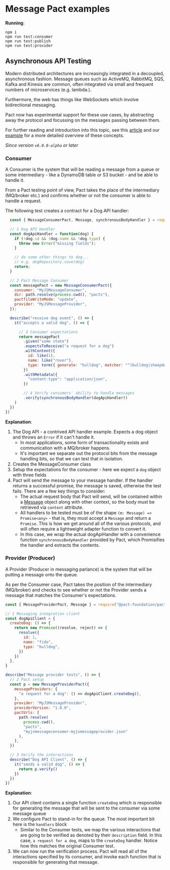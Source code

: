 # Message Pact examples

**Running**:

```
npm i
npm run test:consumer
npm run test:publish
npm run test:provider
```

## Asynchronous API Testing

Modern distributed architectures are increasingly integrated in a decoupled, asynchronous fashion. Message queues such as ActiveMQ, RabbitMQ, SQS, Kafka and Kinesis are common, often integrated via small and frequent numbers of microservices (e.g. lambda.).

Furthermore, the web has things like WebSockets which involve bidirectional messaging.

Pact now has experimental support for these use cases, by abstracting away the protocol and focussing on the messages passing between them.

For further reading and introduction into this topic, see this [article](https://dius.com.au/2017/09/22/contract-testing-serverless-and-asynchronous-applications/)
and our [example](https://github.com/pact-foundation/pact-js/tree/master/examples/messages) for a more detailed overview of these concepts.

_Since version `v6.0.0-alpha` or later_

### Consumer

A Consumer is the system that will be reading a message from a queue or some intermediary - like a DynamoDB table or S3 bucket -
and be able to handle it.

From a Pact testing point of view, Pact takes the place of the intermediary (MQ/broker etc.) and confirms whether or not the consumer is able to handle a request.

The following test creates a contract for a Dog API handler:

```js
  const { MessageConsumerPact, Message, synchronousBodyHandler } = require("@pact-foundation/pact");

  // 1 Dog API Handler
  const dogApiHandler = function(dog) {
    if (!dog.id && !dog.name && !dog.type) {
      throw new Error("missing fields");
    }

    // do some other things to dog...
    // e.g. dogRepository.save(dog)
    return;
  }

  // 2 Pact Message Consumer
  const messagePact = new MessageConsumerPact({
    consumer: "MyJSMessageConsumer",
    dir: path.resolve(process.cwd(), "pacts"),
    pactfileWriteMode: "update",
    provider: "MyJSMessageProvider",
  });

  describe("receive dog event", () => {
    it("accepts a valid dog", () => {

      // 3 Consumer expectations
      return messagePact
        .given("some state")
        .expectsToReceive("a request for a dog")
        .withContent({
          id: like(1),
          name: like("rover"),
          type: term({ generate: "bulldog", matcher: "^(bulldog|sheepdog)$" }),
        })
        .withMetadata({
          "content-type": "application/json",
        })

        // 4 Verify consumers' ability to handle messages
        .verify(synchronousBodyHandler(dogApiHandler))
    )
  })
})
```

**Explanation**:

1. The Dog API - a contrived API handler example. Expects a dog object and throws an `Error` if it can't handle it.
   - In most applications, some form of transactionality exists and communication with a MQ/broker happens.
   - It's important we separate out the protocol bits from the message handling bits, so that we can test that in isolation.
1. Creates the MessageConsumer class
1. Setup the expectations for the consumer - here we expect a `dog` object with three fields
1. Pact will send the message to your message handler. If the handler returns a successful promise, the message is saved, otherwise the test fails. There are a few key things to consider:
   - The actual request body that Pact will send, will be contained within a [Message](/Users/mfellows/development/public/pact-js/src/dsl/message.ts) object along with other context, so the body must be retrieved via `content` attribute.
   - All handlers to be tested must be of the shape `(m: Message) => Promise<any>` - that is, they must accept a `Message` and return a `Promise`. This is how we get around all of the various protocols, and will often require a lightweight adapter function to convert it.
   - In this case, we wrap the actual dogApiHandler with a convenience function `synchronousBodyHandler` provided by Pact, which Promisifies the handler and extracts the contents.

### Provider (Producer)

A Provider (Producer in messaging parlance) is the system that will be putting a message onto the queue.

As per the Consumer case, Pact takes the position of the intermediary (MQ/broker) and checks to see whether or not the Provider sends a message that matches the Consumer's expectations.

```js
const { MessageProviderPact, Message } = require("@pact-foundation/pact")

// 1 Messaging integration client
const dogApiClient = {
  createDog: () => {
    return new Promise((resolve, reject) => {
      resolve({
        id: 1,
        name: "fido",
        type: "bulldog",
      })
    })
  },
}

describe("Message provider tests", () => {
  // 2 Pact setup
  const p = new MessageProviderPact({
    messageProviders: {
      "a request for a dog": () => dogApiClient.createDog(),
    },
    provider: "MyJSMessageProvider",
    providerVersion: "1.0.0",
    pactUrls: [
      path.resolve(
        process.cwd(),
        "pacts",
        "myjsmessageconsumer-myjsmessageprovider.json"
      ),
    ],
  })

  // 3 Verify the interactions
  describe("Dog API Client", () => {
    it("sends a valid dog", () => {
      return p.verify()
    })
  })
})
```

**Explanation**:

1. Our API client contains a single function `createDog` which is responsible for generating the message that will be sent to the consumer via some message queue
1. We configure Pact to stand-in for the queue. The most important bit here is the `handlers` block
   - Similar to the Consumer tests, we map the various interactions that are going to be verified as denoted by their `description` field. In this case, `a request for a dog`, maps to the `createDog` handler. Notice how this matches the original Consumer test.
1. We can now run the verification process. Pact will read all of the interactions specified by its consumer, and invoke each function that is responsible for generating that message.
